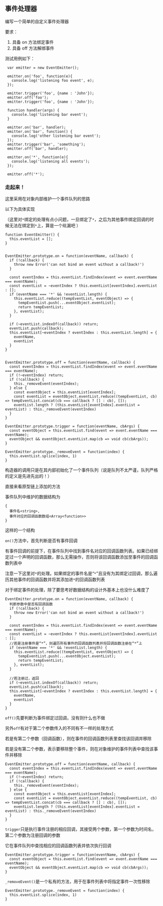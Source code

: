 ## 事件处理器

编写一个简单的自定义事件处理器   

要求：
1. 具备 on 方法绑定事件
2. 具备 off 方法解绑事件

测试用例如下：   

```
 var emitter = new EventEmitter();

 emitter.on('foo', function(e){
   console.log('listening foo event', e);
 });

 emitter.trigger('foo', {name : 'John'});
 emitter.off('foo');
 emitter.trigger('foo', {name : 'John'});
 
 function handler(args) {
   console.log('listening bar event');
 }
 
 emitter.on('bar', handler);
 emitter.on('bar', function() {
   console.log('other listening bar event');
 });
 emitter.trigger('bar', 'something');
 emitter.off('bar', handler);
 
 emitter.on('*', function(e){
   console.log('listening all events');
 });
 
 emitter.off('*');
```   

### 走起来！   

这里采用在对象内部维护一个事件队列的思路  

以下为具体实现  


（这里对```*```绑定的处理有点小问题，一旦绑定了```*```，之后为其他事件绑定回调的时候无法在绑定到```*```上，算是一个纰漏吧 ）

```
function EventEmitter() {
  this.eventList = [];
}


EventEmitter.prototype.on = function(eventName, callback) {
  if (!callback) {
    throw new Error('can not bind an event without a callback!')
  }

  const eventIndex = this.eventList.findIndex(event => event.eventName === eventName);
  const eventList = ~eventIndex ? this.eventList[eventIndex].eventList : [];
  if (eventName === '*' && !eventList.length) {
    this.eventList.reduce((tempEventList, eventObject) => {
      tempEventList.push(...eventObject.eventList);
      return tempEventList;
    }, eventList);
  }

  if (~eventList.indexOf(callback)) return;
  eventList.push(callback);
  this.eventList[~eventIndex ? eventIndex : this.eventList.length] = {
    eventName,
    eventList
  }
}


EventEmitter.prototype.off = function(eventName, callback) {
  const eventIndex = this.eventList.findIndex(event => event.eventName === eventName);
  if (!~eventIndex) return;
  if (!callback) {
    this._removeEvent(eventIndex);
  } else {
    const eventObject = this.eventList[eventIndex];
    const eventList = eventObject.eventList.reduce((tempEventList, cb) => tempEventList.concat(cb === callback ? [] : cb), []);
    eventList.length ? (this.eventList[eventIndex].eventList = eventList) : this._removeEvent(eventIndex)
  }
}

EventEmitter.prototype.trigger = function(eventName, cbArgs) {
  const eventObject = this.eventList.find(event => event.eventName === eventName);
  eventObject && eventObject.eventList.map(cb => void cb(cbArgs));
}

EventEmitter.prototype._removeEvent = function(index) {
  this.eventList.splice(index, 1)
}
```   

构造器的调用只是在其内部初始化了一个事件队列（说是队列不太严谨，队列严格的定义是先进先出的！）  

直接来看原型链上添加的方法   

事件队列中维护的数据结构为
```
{
  事件名<string>,
  事件对应的回调函数数组<Array<function>>
}
```
这样的一个结构   

```on()```方法中，首先判断是否有事件回调   

有事件回调的前提下，在事件队列中找到事件名对应的回调函数列表。如果已经绑定过一个声明的回调函数，那么无需操作，否则将该回调函数添加至事件的回调函数列表中  

注意一下这里对```*```的处理。如果绑定的事件名是“```*```”且没有为其绑定过回调，那么遍历其他事件的回调函数并将其添加进```*```的回调函数列表   

对于绑定事件的处理，除了要思考好数据结构的设计外基本上也没什么难度了   

```
EventEmitter.prototype.on = function(eventName, callback) {
  判断参数中是否有回调函数
  if (!callback) {
    throw new Error('can not bind an event without a callback!')
  }

  const eventIndex = this.eventList.findIndex(event => event.eventName === eventName);
  const eventList = ~eventIndex ? this.eventList[eventIndex].eventList : [];
  //若是注册事件是“*”，则遍历所有事件的回调函数列表并将回调函数注册在“*”上
  if (eventName === '*' && !eventList.length) {
    this.eventList.reduce((tempEventList, eventObject) => {
      tempEventList.push(...eventObject.eventList);
      return tempEventList;
    }, eventList);
  }

  //若注册过，返回
  if (~eventList.indexOf(callback)) return;
  eventList.push(callback);
  this.eventList[~eventIndex ? eventIndex : this.eventList.length] = {
    eventName,
    eventList
  }
}
```

```off()```先要判断为事件绑定过回调，没有则什么也不做   

另外```off```有对于第二个参数传入的不同有不一样的处理方式   

若是有第二个参数（回调函数），则在事件的回调函数列表里查找该回调并移除   

若是没有第二个参数，表示要移除整个事件，则在对象维护的事件列表中查找该事件并移除   

```
EventEmitter.prototype.off = function(eventName, callback) {
  const eventIndex = this.eventList.findIndex(event => event.eventName === eventName);
  if (!~eventIndex) return;
  if (!callback) {
    this._removeEvent(eventIndex);
  } else {
    const eventObject = this.eventList[eventIndex];
    const eventList = eventObject.eventList.reduce((tempEventList, cb) => tempEventList.concat(cb === callback ? [] : cb), []);
    eventList.length ? (this.eventList[eventIndex].eventList = eventList) : this._removeEvent(eventIndex)
  }
}
```

```trigger```只是执行事件注册的相应回调，其接受两个参数，第一个参数为时间名，第二个参数为注册回调的参数   

它在事件队列中查找相应的回调函数列表并依次执行回调   

```
EventEmitter.prototype.trigger = function(eventName, cbArgs) {
  const eventObject = this.eventList.find(event => event.eventName === eventName);
  eventObject && eventObject.eventList.map(cb => void cb(cbArgs));
}
```

```_removeEvent()```是一个私有的方法，用于在事件列表中将指定事件一次性移除   

```
EventEmitter.prototype._removeEvent = function(index) {
  this.eventList.splice(index, 1)
}
```